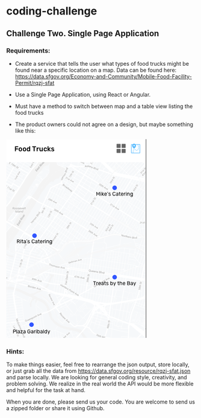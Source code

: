 # coding-challenge

## Challenge Two. Single Page Application

### Requirements:

- Create a service that tells the user what types of food trucks might be found near a specific location on a map. Data can be found here: https://data.sfgov.org/Economy-and-Community/Mobile-Food-Facility-Permit/rqzj-sfat

- Use a Single Page Application, using React or Angular.

- Must have a method to switch between map and a table view listing the food trucks

- The product owners could not agree on a design, but maybe something like this:

![Food Trucks](food-trucks.png)

### Hints:

To make things easier, feel free to rearrange the json output, store locally, or just grab all the data from https://data.sfgov.org/resource/rqzj-sfat.json and parse locally. We are looking for general coding style, creativity, and problem solving. We realize in the real world the API would be more flexible and helpful for the task at hand.

When you are done, please send us your code. You are welcome to send us a zipped folder or share it using Github.
